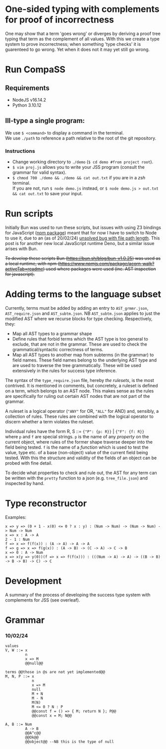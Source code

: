 # One-sided typing with complements for proof of incorrectness

One may show that a term 'goes wrong' or diverges by deriving a proof tree 
typing that term as the complement of all values. With this we create a type
system to prove incorrectness; when something 'type checks' it is guarenteed to
go wrong. Yet when it does not it may yet still go wrong. 

# Run CompaSS

## Requirements
- NodeJS v16.14.2
- Python 3.10.12

## Ill-type a single program:
We use ``$ <command>`` to display a command in the terminal.\
We use ``./path`` to reference a path relative to the root of the git repository.

### Instructions
- Change working directory to ``./demo`` (``$ cd demo #from project root``).
- ``$ vim proj.js`` allows you to write your JSS program (consult the grammar for valid syntax).
- ``$ chmod 700 ./demo && ./demo && cat out.txt``  if you are in a *zsh* terminal. \
    If you are not, run ``$ node demo.js`` instead, or ``$ node demo.js > out.txt && cat out.txt`` to save your input.


# Run scripts

Initially Bun was used to run these scripts, but issues with using Z3 bindings for JavaScript ([npm package](https://www.npmjs.com/package/z3-solver)) meant that for now I have to switch to Node to use it, due to an (as of 20/02/24) [unsolved bug with file path length](https://github.com/denoland/deno/issues/21695). This post is for another new local JavaScript runtime Deno, but a similar issue arises with Bun. 

~~To develop these scripts Bun (https://bun.sh/blog/bun-v1.0.25) was used as a 
local runtime, with npm (https://www.npmjs.com/package/acorn-walk?activeTab=readme)
used where packages were used (inc. AST inspection for javascript).~~

# Adding terms to the language subset

Currently, terms must be added by adding an entry to `AST_grmmr.json`, `AST_require.json`
and `AST_subtm.json`. NB `AST_subtm.json` applies to just the modified AST where we recurse blocks for type checking. Respectively, they:

- Map all AST types to a grammar shape 
- Define rules that forbid terms which the AST type is too general to exclude, that are not in the grammar. These are used to check the grammatical/syntactic correctness of terms.
- Map all AST types to another map from subterms (in the grammar) to field names. These field names belong to the underlying AST type and are used to traverse the tree grammatically. These will be used extensively in the rules for success type inference.

The syntax of the `type_require.json` file, hereby *the rulesets*, is the most contrived.
It is mentioned in comments, but concretely, a ruleset is defined on a term, which belongs to an AST node. This makes sense as the rules are specifically for ruling out certain AST nodes that are not part of the grammar. 

A ruleset is a logical operator (`"ANY"` for OR, `"ALL"` for AND) and, sensibly, a collection of rules. These rules are combined with the logical operator to discern whether a term violates the ruleset. 

Individual rules have the form R, S ::= `{"P": {p: R}}` | `{"F": {f: R}}` \
where `p` and `f` are special strings. `p` is the name of any *property* on the current object, where rules of the former shape traverse deeper into the field being tested.
`f` is the name of a *function* which is used to test the value, type etc. of a base (non-object) value of the current field being tested. With this the structure and validity of the fields of an object can be probed with fine detail. 

To decide what properties to check and rule out, the AST for any term can be written with the `pretty` function to a json (e.g. `tree_file.json`) and inspected by hand.

# Type reconstructor 

Examples:
```
x => y => (0 + 1 - x(0) <= 0 ? x : y) : (Num -> Num) -> (Num -> Num) -> Num -> Num
x => x : A -> A
2 - 1 : Num
f => x => f(f(x)) : (A -> A) -> A -> A
f => g => x => f(g(x)) : (A -> B) -> (C -> A) -> C -> B
x => 0 : A -> Num
x => x(y => y(0))(f => x => f(f(x))) : (((Num -> A) -> A) -> ((B -> B) -> B -> B) -> C) -> C
```

# Development 

A summary of the process of developing the success type system with complements
for JSS (see overleaf).

# Grammar 

### 10/02/24

```
values
V, W ::= x 
         n 
         x => M 
         @@null@@

terms @@those in @s are not yet implemented@@
M, N, P ::= x 
            n 
            x => M 
            null
            M + N 
            M - N
            M(N)
            M <= 0 ? N : P 
            @@const f = () => { M; return N }; P@@
            @@const x = M; N@@

A, B ::= Num 
         A -> B
         @@A^c@@
         @@Ok@@
         @@object@@ --NB this is the type of null
```
